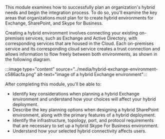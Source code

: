This module examines how to successfully plan an organization's hybrid needs and begin the integration process. To do so, you'll examine the key areas that organizations must plan for to create hybrid environments for Exchange, SharePoint, and Skype for Business.

Creating a hybrid environment involves connecting your existing on-premises services, such as Exchange and Active Directory, with corresponding services that are housed in the Cloud. Each on-premises service and its corresponding cloud service creates a trust connection and allows information to flow freely between both environments, as shown in the following diagram.

:::image type="content" source="../media/hybrid-exchange-environment-c586acfa.png" alt-text="image of a hybrid Exchange environment":::


After completing this module, you'll be able to:

 -  Identify key considerations when planning a hybrid Exchange environment and understand how your choices will affect your hybrid deployment.
 -  Describe the key planning options when designing a hybrid SharePoint environment, along with the primary features of a hybrid deployment.
 -  Identify the infrastructure, topology, port, and protocol requirements that are necessary to set up a hybrid Skype For Business environment.
 -  Understand how your selected hybrid connectivity affects users.
